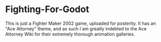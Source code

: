 # Fighting-For-Godot
This is just a Fighter Maker 2002 game, uploaded for posterity. It has an "Ace Attorney" theme, and as such I am greatly indebted to the Ace Attorney Wiki for their
extremely thorough animation galleries.

